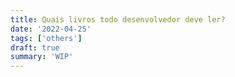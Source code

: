 ```yaml
---
title: Quais livros todo desenvolvedor deve ler?
date: '2022-04-25'
tags: ['others']
draft: true
summary: 'WIP'
---
```


<TOCInline toc={props.toc} asDisclosure toHeading={3} />